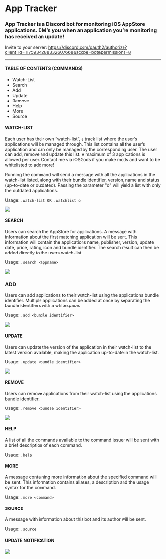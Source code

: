 # App Tracker

### App Tracker is a Discord bot for monitoring iOS AppStore applications. DM’s you when an application you’re monitoring has received an update!

Invite to your server: https://discord.com/oauth2/authorize?client_id=1175934288332607668&scope=bot&permissions=8

***

#### TABLE OF CONTENTS (COMMANDS)
* Watch-List
* Search
* Add
* Update
* Remove
* Help
* More
* Source


#### WATCH-LIST
Each user has their own “watch-list”, a track list where the user’s applications will be managed through. This list contains all the user’s application and can only be managed by the corresponding user. The user can add, remove and update this list. A maximum of 3 applications is allowed per user. Contact me via iOSGods if you make mods and want to be whitelisted to add more!

Running the command will send a message with all the applications in the watch-list listed, along with their bundle identifier, version, name and status (up-to-date or outdated). Passing the parameter "o" will yield a list with only the outdated applications.

Usage: `.watch-list OR .watchlist o`

![](https://i.imgur.com/JTdwnIb.png)


#### SEARCH
Users can search the AppStore for applications. A message with information about the first matching application will be sent. This information will contain the applications name, publisher, version, update date, price, rating, icon and bundle identifier. The search result can then be added directly to the users watch-list.

Usage: `.search <appname>`

![](https://i.imgur.com/DdL7MFP.png)

### ADD
Users can add applications to their watch-list using the applications bundle identifier. Multiple applications can be added at once by separating the bundle identifiers with a whitespace.

Usage: `.add <bundle identifier>`

![](https://i.imgur.com/vwB5LXE.png)

#### UPDATE
Users can update the version of the application in their watch-list to the latest version available, making the application up-to-date in the watch-list.

Usage: `.update <bundle identifier>`

![](https://i.imgur.com/q9F026M.png)


#### REMOVE
Users can remove applications from their watch-list using the applications bundle identifier.

Usage: `.remove <bundle identifier>`

![](https://i.imgur.com/OBObW1D.png)


#### HELP
A list of all the commands available to the command issuer will be sent with a brief description of each command.

Usage: `.help`


#### MORE
A message containing more information about the specified command will be sent. This information contains aliases, a description and the usage syntax for the command.

Usage: `.more <command>`


#### SOURCE
A message with information about this bot and its author will be sent.

Usage: `.source`


#### UPDATE NOTIFICATION

![](https://i.imgur.com/PzhnKVU.png)
